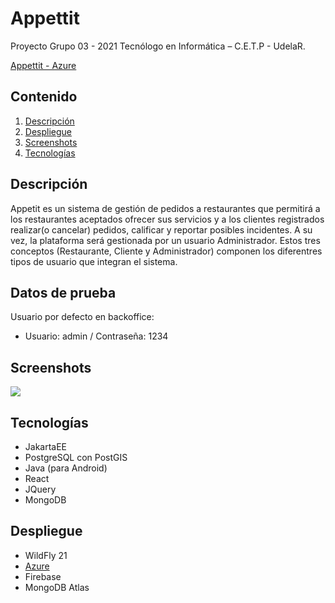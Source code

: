 ﻿# Appettit

Proyecto Grupo 03 - 2021 Tecnólogo en Informática – C.E.T.P - UdelaR.

[Appettit - Azure](#)

## Contenido
1. [Descripción](#descripción)
2. [Despliegue](#despliegue)
3. [Screenshots](#screenshots)
4. [Tecnologías](#tecnologías)

## Descripción

Appetit es un sistema de gestión de pedidos a restaurantes que permitirá a los restaurantes aceptados ofrecer sus servicios y a los clientes registrados realizar(o cancelar) pedidos, calificar y reportar posibles incidentes. A su vez, la plataforma será gestionada por un usuario Administrador. Estos tres conceptos (Restaurante, Cliente y Administrador) componen los diferentres tipos de usuario que integran el sistema.


## Datos de prueba
Usuario por defecto en backoffice:

- Usuario: admin / Contraseña: 1234

## Screenshots

![](./Documentacion/screenshots-del-sistema/screenshot.png)

## Tecnologías

- JakartaEE
- PostgreSQL con PostGIS
- Java (para Android)
- React
- JQuery
- MongoDB

## Despliegue

- WildFly 21
- [Azure](https://azure.microsoft.com/)
- Firebase
- MongoDB Atlas
